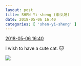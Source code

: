 ```yaml
---
layout: post
title: SHEN Yi-sheng (申义晟)
date: 2018-05-06 16:40
categories: [ 'shen-yi-sheng' ]
---
```


<div class="weibo-info">
  <a href="https://weibo.com/6507103706/GfpembeL5">2018-05-06 16:40</a>
</div>

I wish to have a cute cat. 🐱

<!-- more -->

<a href="https://wx3.sinaimg.cn/mw690/0076n8VAgy1fr1pjj8al4j30qo1hcn2m.jpg">
  <img class="weibo-pic-preview" src="https://wx3.sinaimg.cn/orj360/0076n8VAgy1fr1pjj8al4j30qo1hcn2m.jpg" />
</a>
